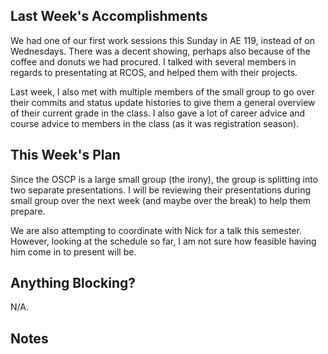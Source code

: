 ## Last Week's Accomplishments

We had one of our first work sessions this Sunday in AE 119, instead of on Wednesdays. There was a decent showing, perhaps
also because of the coffee and donuts we had procured. I talked with several members in regards to presentating at RCOS,
and helped them with their projects.

Last week, I also met with multiple members of the small group to go over their commits and status update histories 
to give them a general overview of their current grade in the class. I also gave a lot of career advice and 
course advice to members in the class (as it was registration season).

## This Week's Plan

Since the OSCP is a large small group (the irony), the group is splitting into two separate presentations.
I will be reviewing their presentations during small group over the next week (and maybe over the break) to help them prepare.
 
We are also attempting to coordinate with Nick for a talk this semester. However, looking at the schedule so far,
I am not sure how feasible having him come in to present will be.

## Anything Blocking?

N/A.

## Notes
